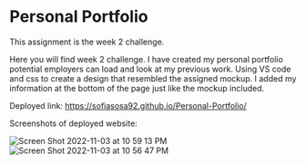 # Personal Portfolio

This assignment is the week 2 challenge.

Here you will find week 2 challenge. I have created my personal portfolio potential employers can load and look at my previous work.
Using VS code and css to create a design that resembled the assigned mockup. I added my information at the bottom of the page just like the mockup included.  

Deployed link: https://sofiasosa92.github.io/Personal-Portfolio/

Screenshots of deployed website:

![Screen Shot 2022-11-03 at 10 59 13 PM](https://user-images.githubusercontent.com/115671262/199882703-b19026ac-c396-43ca-85d3-f9d3be63b7ef.png)
![Screen Shot 2022-11-03 at 10 56 47 PM](https://user-images.githubusercontent.com/115671262/199882705-c62bff6c-79fa-4ac8-b6ce-d5d29c82e7c1.png)
